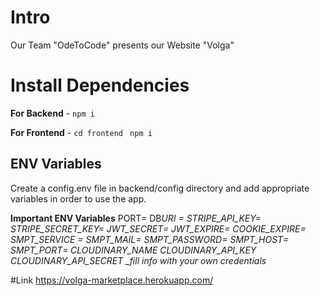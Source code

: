 # Intro

Our Team "OdeToCode" presents our Website "Volga"


# Install Dependencies

**For Backend** - `npm i`

**For Frontend** - `cd frontend` ` npm i`

## ENV Variables

Create a config.env file in backend/config directory and add appropriate variables in order to use the app.

**Important ENV Variables**
PORT=
DB*URI =
STRIPE_API_KEY=
STRIPE_SECRET_KEY=
JWT_SECRET=
JWT_EXPIRE=
COOKIE_EXPIRE=
SMPT_SERVICE =
SMPT_MAIL=
SMPT_PASSWORD=
SMPT_HOST=
SMPT_PORT=
CLOUDINARY_NAME
CLOUDINARY_API_KEY
CLOUDINARY_API_SECRET
\_fill info with your own credentials*

#Link
https://volga-marketplace.herokuapp.com/
